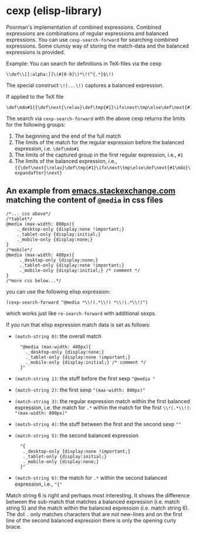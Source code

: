 # cexp (elisp-library)
Poorman's implementation of combined expressions.
Combined expressions are combinations of regular expressions and balanced expressions.
You can use `cexp-search-forward` for searching combined expressions.
Some clumsy way of storing the match-data and the balanced expressions is provided.

Example: You can search for definitions in TeX-files via the cexp

    \\def\\[[:alpha:]]\(#[0-9]\)*\!(^{.*}$\!)

The special construct `\!(...\!)` captures a balanced expression.

If applied to the TeX file

    \def\mdo#1{{\def\next{\relax}\def\tmp{#1}\ifx\next\tmp\else\def\next{#1\mdo}\expandafter}\next}
    
The search via `cexp-search-forward` with the above cexp returns the limits for the following groups:

1. The beginning and the end of the full match
2. The limits of the match for the regular expression before the balanced expression, i.e. `\def\mdo#1`
3. The limits of the captured group in the first regular expression, i.e., `#1`
4. The limits of the balanced expression, i.e., `{{\def\next{\relax}\def\tmp{#1}\ifx\next\tmp\else\def\next{#1\mdo}\expandafter}\next}`


## An example from [emacs.stackexchange.com](https://emacs.stackexchange.com/questions/30432/how-can-i-select-only-the-content-of-a-media-in-css-with-regexp-in-emacs) matching the content of `@media` in css files

    /*... css above*/
    /*tablet*/
    @media (max-width: 800px){
        ._desktop-only {display:none !important;}
        ._tablet-only {display:initial;}
        ._mobile-only {display:none;}
    }
    /*mobile*/
    @media (max-width: 480px){
         ._desktop-only {display:none;}
         ._tablet-only {display:none !important;}
         ._mobile-only {display:initial;} /* comment */
    }
    /*more css below...*/

you can use the following elisp expression:

`(cexp-search-forward "@media *\\!(.*\\!) *\\!(.*\\!)")`

which works just like `re-search-forward` with additional sexps.

If you run that elisp expression match data is set as follows:

- `(match-string 0)`: the overall match

        "@media (max-width: 480px){
          ._desktop-only {display:none;}
          ._tablet-only {display:none !important;}
          ._mobile-only {display:initial;} /* comment */
        }"


- `(match-string 1)`: the stuff before the first sexp `"@media "`

- `(match-string 2)`: the first sexp `"(max-width: 800px)"`

- `(match-string 3)`: the regular expression match within the first balanced expression, i.e. the match for `.*` within the match for the first `\\!(.*\\!)`: `"(max-width: 800px)"`

- `(match-string 4)`: the stuff between the first and the second sexp `""`

- `(match-string 5)`: the second balanced expression

        "{
         ._desktop-only {display:none !important;}
         ._tablet-only {display:initial;}
         ._mobile-only {display:none;}
        }"
- `(match-string 6)`: the match for `.*` within the second balanced expression, i.e., `"{"`

Match string 6 is right and perhaps most interesting. It shows the difference between the sub-match that matches a balanced expression (i.e. match string 5) and the match within the balanced expression (i.e. match string 6). The dot `.` only matches characters that are not new-lines and on the first line of the second balanced expression there is only the opening curly brace.
